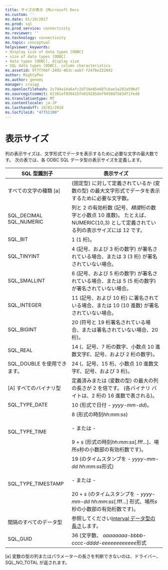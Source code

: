 ```yaml
---
title: サイズの表示 |Microsoft Docs
ms.custom: ''
ms.date: 01/19/2017
ms.prod: sql
ms.prod_service: connectivity
ms.reviewer: ''
ms.technology: connectivity
ms.topic: conceptual
helpviewer_keywords:
- display size of data types [ODBC]
- size of data types [ODBC]
- data types [ODBC], display size
- SQL data types [ODBC], column characteristics
ms.assetid: 9f7f766f-2492-463c-aab7-f2476e222042
author: MightyPen
ms.author: genemi
manager: craigg
ms.openlocfilehash: 2c7d4a14a6afc2d716e85e687cbae1a202a596d7
ms.sourcegitcommit: 61381ef939415fe019285def9450d7583df1fed0
ms.translationtype: MT
ms.contentlocale: ja-JP
ms.lasthandoff: 10/01/2018
ms.locfileid: "47751100"
---
```

# <a name="display-size"></a>表示サイズ
列の表示サイズは、文字形式でデータを表示するために必要な文字の最大数です。 次の表では、各 ODBC SQL データ型の表示サイズを定義します。  
  
|SQL 型識別子|表示サイズ|  
|-------------------------|------------------|  
|すべての文字の種類 [a]|(固定型) に対して定義されているか (変数の型) の最大文字形式でデータを表示するために必要な文字数。|  
|SQL_DECIMAL SQL_NUMERIC|列と 2 の有効桁数 (記号、*精度*桁の数字と小数点 10 進数)。 たとえば、NUMERIC(10,3) として定義されている列の表示サイズには 12 です。|  
|SQL_BIT|1 (1 桁)。|  
|SQL_TINYINT|4 (記号、および 3 桁の数字) が署名されている場合、または 3 (3 桁) が署名されていない場合。|  
|SQL_SMALLINT|6 (記号、および 5 桁の数字) が署名されている場合、または 5 (5 桁の数字) が署名されていない場合。|  
|SQL_INTEGER|11 (記号、および 10 桁) に署名されている場合、または 10 (10 進数) が署名されていない場合。|  
|SQL_BIGINT|20 (符号と 19 桁署名されている場合、または署名されていない場合、20 桁)。|  
|SQL_REAL|14 (、記号、7 桁の数字、小数点 10 進数文字*E*、記号、および 2 桁の数字)。|  
|SQL_DOUBLE を使用できます。|24 (、記号、15 桁、小数点 10 進数文字*E*、記号、および 3 桁)。|  
|[A] すべてのバイナリ型|定義済みまたは (変数の型) の最大の列の長さが 2 を倍です。 (各バイナリ バイトは、2 桁の 16 進数で表される)。|  
|SQL_TYPE_DATE|10 (形式で日付 *- yyyy-mm-dd*)。|  
|SQL_TYPE_TIME|8 (形式の時刻*hh:mm:ss*)<br /><br /> - または -<br /><br /> 9 + *s* (形式の時刻*hh:mm:ss*[.fff...]、場所*s*秒の小数部の有効桁数です)。|  
|SQL_TYPE_TIMESTAMP|19 (のタイムスタンプを *- yyyy-mm-dd hh:mm:ss*形式)<br /><br /> - または -<br /><br /> 20 + *s* (のタイムスタンプを *- yyyy-mm-dd hh:mm:ss*[.fff...] 形式、場所*s*秒の小数部の有効桁数です)。|  
|間隔のすべてのデータ型|参照してください[Interval データ型の長さ](../../../odbc/reference/appendixes/interval-data-type-length.md)します。|  
|SQL_GUID|36 (文字数、 *aaaaaaaa-bbbb-cccc-dddd-eeeeeeeeeeee*形式|  
  
 [a] 変数の型の列またはパラメーターの長さを判断できないのは、ドライバー、SQL_NO_TOTAL が返されます。
